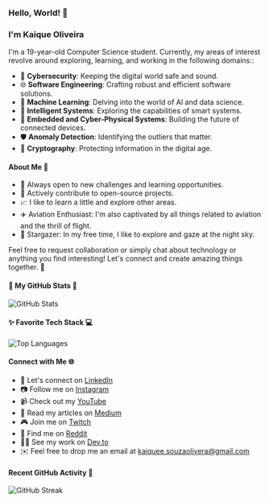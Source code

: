 ### Hello, World! 👋

### I'm Kaique Oliveira

I'm a 19-year-old Computer Science student. Currently, my areas of interest revolve around exploring, learning, and working in the following domains::

- 👾 **Cybersecurity**: Keeping the digital world safe and sound.
- 🌐 **Software Engineering**: Crafting robust and efficient software solutions.
- 🌟 **Machine Learning**: Delving into the world of AI and data science.
- 🌌 **Intelligent Systems**: Exploring the capabilities of smart systems.
- 🤖 **Embedded and Cyber-Physical Systems**: Building the future of connected devices.
- 🛡️ **Anomaly Detection**: Identifying the outliers that matter.
- 🔐 **Cryptography**: Protecting information in the digital age.

#### About Me 🚀

- 🎯 Always open to new challenges and learning opportunities.
- 🌟 Actively contribute to open-source projects.
- 📈 I like to learn a little and explore other areas.
- ✈️ Aviation Enthusiast: I'm also captivated by all things related to aviation and the thrill of flight.
- 🔭 Stargazer: In my free time, I like to explore and gaze at the night sky.

Feel free to request collaboration or simply chat about technology or anything you find interesting! Let's connect and create amazing things together. 🌟

#### 🚀 My GitHub Stats 🌌

![GitHub Stats](https://github-readme-stats.vercel.app/api?username=kaiqueso&show_icons=true&theme=dark)

#### ✨ Favorite Tech Stack 💻

![Top Languages](https://github-readme-stats.vercel.app/api/top-langs/?username=kaiqueso&layout=compact&theme=dark)

#### Connect with Me 🌐

- 💼 Let's connect on [LinkedIn](https://www.linkedin.com/in/kaiqueso)
- 📷 Follow me on [Instagram](https://www.instagram.com/kaiqueeso)
- 📹 Check out my [YouTube](https://www.youtube.com/@kaiqueoliv)
- 📝 Read my articles on [Medium](https://medium.com/@kaiqueso)
- 🎮 Join me on [Twitch](https://www.twitch.tv/kaique2b)
- 💬 Find me on [Reddit](https://www.reddit.com/user/kaiqueeso)
- 👨‍💻 See my work on [Dev.to](https://dev.to/kaiqueso)
- ✉️ Feel free to drop me an email at [kaiquee.souzaolivera@gmail.com](mailto:kaiquee.souzaoliveira@gmail.com)

#### Recent GitHub Activity 📆

![GitHub Streak](https://github-readme-streak-stats.herokuapp.com?user=kaiqueso&theme=tokyonight-duo)
